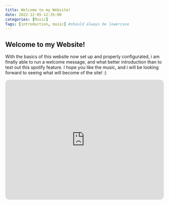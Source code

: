 ```yaml
---
title: Welcome to my Website!
date: 2022-12-05-12:35:00
categories: [Music]
Tags: [introduction, music] #should always be lowercase
---
```


## Welcome to my Website!

With the basics of this website now set up and properly configurated, i am finally able to run a welcome message, and what better introduction than to test out this spotify feature. I hope you like the music, and i will be looking forward to seeing what will become of the site! :)



<iframe style="border-radius:12px" src="https://open.spotify.com/embed/playlist/4Ix88ISdULbNjCs1E9BPqG?utm_source=generator" width="100%" height="380" frameBorder="0" allowfullscreen="" allow="autoplay; clipboard-write; encrypted-media; fullscreen; picture-in-picture" loading="lazy"></iframe>